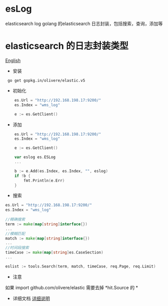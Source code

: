 # esLog
elasticsearch log golang 的elasticsearch 日志封装，包括搜索，查询，添加等

# elasticsearch 的日志封装类型

[English](README_zh-CN.md)
- 安装

```
 go get gopkg.in/olivere/elastic.v5

```

- 初始化 
  
```go 
	es.Url = "http://192.168.198.17:9200/"
	es.Index = "wms_log"

	e := es.GetClient()
```
- 添加

```go
	es.Url = "http://192.168.198.17:9200/"
	es.Index = "wms_log"

	e := es.GetClient()

	var eslog es.ESLog
    ...

	b := e.Add(es.Index, es.Index, "", eslog)
	if !b {
		fmt.Println(e.Err)
	}
```
- 搜索

```go
es.Url = "http://192.168.198.17:9200/"
es.Index = "wms_log"
    
//精确搜索
term := make(map[string]interface{})
...
//模糊匹配
match := make(map[string]interface{})
...
//时间段搜索
timeCase := make(map[string]es.CaseSection)
...

eslist := tools.Search(term, match, timeCase, req.Page, req.Limit)

```

- 注意

如果 import github.com/olivere/elastic 需要去掉 *hit.Source 的 *

- 详细文档
[详细说明](https://xie1xiao1jun.github.io/post/loglistdef/)